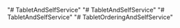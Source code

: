 "# TabletAndSelfService" 
"# TabletAndSelfService" 
"# TabletAndSelfService" 
"# TabletOrderingAndSelfService" 
